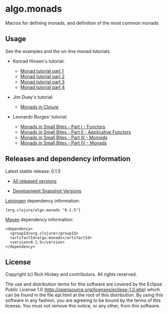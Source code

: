 # algo.monads

Macros for defining monads, and definition of the most common monads

## Usage

See the examples and the on-line monad tutorials:

* Konrad Hinsen's tutorial:		
  * [Monad tutorial part 1](https://github.com/khinsen/monads-in-clojure/blob/master/PART1.md)		
  * [Monad tutorial part 2](https://github.com/khinsen/monads-in-clojure/blob/master/PART2.md)		
  * [Monad tutorial part 3](https://github.com/khinsen/monads-in-clojure/blob/master/PART3.md)		
  * [Monad tutorial part 4](https://github.com/khinsen/monads-in-clojure/blob/master/PART4.md)		

* Jim Duey's tutorial:
  * [Monads in Clojure](http://www.clojure.net/2012/02/02/Monads-in-Clojure/)

* Leonardo Borges' tutorial:
  * [Monads in Small Bites - Part I   - Functors](http://www.leonardoborges.com/writings/2012/11/30/monads-in-small-bites-part-i-functors/)
  * [Monads in Small Bites - Part II  - Applicative Functors](http://www.leonardoborges.com/writings/2012/12/02/monads-in-small-bites-part-ii-applicative-functors/)
  * [Monads in Small Bites - Part III - Monoids](http://www.leonardoborges.com/writings/2012/12/05/monads-in-small-bites-part-iii-monoids/)
  * [Monads in Small Bites - Part IV  - Monads](http://www.leonardoborges.com/writings/2012/12/08/monads-in-small-bites-part-iv-monads/)

## Releases and dependency information

Latest stable release: 0.1.5

* [All released versions](http://search.maven.org/#search%7Cgav%7C1%7Cg%3A%22org.clojure%22%20AND%20a%3A%22algo.monads%22)

* [Development Snapshot Versions](https://oss.sonatype.org/index.html#nexus-search;gav~org.clojure~algo.monads~~~)

[Leiningen](http://github.com/technomancy/leiningen/) dependency information:

    [org.clojure/algo.monads "0.1.5"]

[Maven](http://maven.apache.org/) dependency information:

    <dependency>
      <groupId>org.clojure</groupId>
      <artifactId>algo.monads</artifactId>
      <version>0.1.5</version>
    </dependency>


## License

Copyright (c) Rich Hickey and contributors. All rights reserved.

The use and distribution terms for this software are covered by the
Eclipse Public License 1.0 (http://opensource.org/licenses/eclipse-1.0.php)
which can be found in the file epl.html at the root of this distribution.
By using this software in any fashion, you are agreeing to be bound by
the terms of this license.
You must not remove this notice, or any other, from this software.


